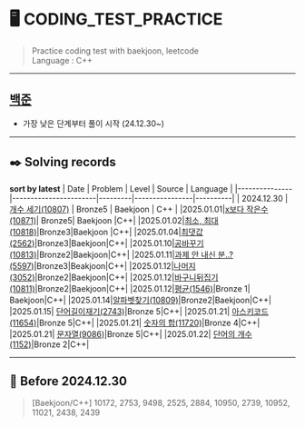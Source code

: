 # 🖥️ CODING_TEST_PRACTICE
> Practice coding test with baekjoon, leetcode  
> Language : C++
---
## [백준](https://github.com/sua00/coding-test-practice/tree/e8efe155a1a2e0292136515e41e403e436cd8972/baekjoon)
-  가장 낮은 단계부터 풀이 시작 (24.12.30~)
---
## ✒️ Solving records
__sort by latest__
| Date          | Problem                | Level | Source     | Language     |
|---------------|-----------------------|---------|----------------|----------|
| 2024.12.30    | [개수 세기(10807)](https://github.com/sua00/coding-test-practice/tree/2667f20109faefe75809b0b2a74f5a625ce199a1/baekjoon/bronze/10807%20%EC%88%AB%EC%9E%90%20%EC%83%88%EA%B8%B0) | Bronze5  | Baekjoon       | C++   |
|2025.01.01|[x보다 작은수(10871)](https://github.com/sua00/coding-test-practice/tree/b13f98a9849af3ea11ade64ae722e3025c39c24a/baekjoon/bronze/10871%20x%EB%B3%B4%EB%8B%A4%20%EC%9E%91%EC%9D%80%EC%88%98)| Bronze5| Baekjoon |C++|
|2025.01.02|[최소, 최대(10818)](https://github.com/sua00/coding-test-practice/tree/d042de97bf13c4b719b18ae14c0cedca64c8c585/baekjoon/bronze/10818%20%EC%B5%9C%EC%86%8C%2C%20%EC%B5%9C%EB%8C%80)|Bronze3|Baekjoon |C++|
|2025.01.04|[최댓값(2562)](https://github.com/sua00/coding-test-practice/tree/59e089695741b0e39fa189de2d8418bb1e3084ac/baekjoon/bronze/2562%20%EC%B5%9C%EB%8C%80%EA%B0%92)|Bronze3|Baekjoon|C++|
|2025.01.10|[공바꾸기(10813)](https://github.com/sua00/coding-test-practice/tree/e71444fda327ad44ee72ec4a5b1664d95cf30523/baekjoon/bronze/10813%20%EA%B3%B5%EB%B0%94%EA%BE%B8%EA%B8%B0)|Bronze2|Baekjoon|C++|
|2025.01.11|[과제 안 내신 분..?(5597)](https://github.com/sua00/coding-test-practice/tree/d20d875c412f6831c6070e95464e61df449b649b/baekjoon/bronze/5597%20%EA%B3%BC%EC%A0%9C%EC%95%88%EB%82%B4%EC%8B%A0%EB%B6%84)|Bronze3|Beakjoon|C++|
|2025.01.12|[나머지(3052)](https://github.com/sua00/coding-test-practice/tree/ec9057003eb1561d13b4d44121ebf4c59f4f057e/baekjoon/bronze/3052%20%EB%82%98%EB%A8%B8%EC%A7%80)|Bronze2|Baekjoon|C++|
|2025.01.12|[바구니뒤집기(10811)](https://github.com/sua00/coding-test-practice/tree/fd4c7fd10fd9eda918c223413c81b4db5793a9d2/baekjoon/bronze/10811%20%EB%B0%94%EA%B5%AC%EB%8B%88%20%EB%92%A4%EC%A7%91%EA%B8%B0)|Bronze2|Baekjoon|C++|
|2025.01.12|[평균(1546)](https://github.com/sua00/coding-test-practice/tree/c1d1600c6cc2c70bec4b925215146787b643e886/baekjoon/bronze/1546%20%ED%8F%89%EA%B7%A0)|Bronze 1| Baekjoon|C++|
|2025.01.14|[알파벳찾기(10809)](https://github.com/sua00/coding-test-practice/tree/fdd48d7bd65c2604dedab5112809d4a99e91a796/baekjoon/bronze/10809%20%EC%95%8C%ED%8C%8C%EB%B2%B3%EC%B0%BE%EA%B8%B0)|Bronze2|Baekjoon|C++|
|2025.01.15| [단어길이재기(2743)](https://github.com/sua00/coding-test-practice/tree/1d1edef6cdbb17f5cee0661f2561bebb776e6309/baekjoon/bronze/2743%20%EB%8B%A8%EC%96%B4%EA%B8%B8%EC%9D%B4%EC%9E%AC%EA%B8%B0)|Bronze 5|C++|
|2025.01.21| [아스키코드(11654)](https://github.com/sua00/coding-test-practice/tree/1d1edef6cdbb17f5cee0661f2561bebb776e6309/baekjoon/bronze/11654%20%EC%95%84%EC%8A%A4%ED%82%A4%EC%BD%94%EB%93%9C)|Bronze 5|C++|
|2025.01.21| [숫자의 합(11720)](https://github.com/sua00/coding-test-practice/tree/1d1edef6cdbb17f5cee0661f2561bebb776e6309/baekjoon/bronze/11720%EC%88%AB%EC%9E%90%EC%9D%98%ED%95%A9)|Bronze 4|C++|
|2025.01.21| [문자열(9086)](https://github.com/sua00/coding-test-practice/tree/1d1edef6cdbb17f5cee0661f2561bebb776e6309/baekjoon/bronze/9086%20%EB%AC%B8%EC%9E%90%EC%97%B4)|Bronze 5|C++|
|2025.01.22| [단어의 개수(1152)](https://github.com/sua00/coding-test-practice/tree/1d1edef6cdbb17f5cee0661f2561bebb776e6309/baekjoon/bronze/1152%20%EB%8B%A8%EC%96%B4%EC%9D%98%20%EA%B0%9C%EC%88%98)|Bronze 2|C++|

---
## 💾 Before 2024.12.30
> [Baekjoon/C++]
> 10172, 2753, 9498, 2525, 2884, 10950, 2739, 10952, 11021, 2438, 2439

